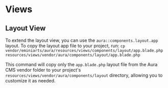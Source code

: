 # Views

## Layout View

To extend the layout view, you can use the `aura::components.layout.app` layout.
To copy the layout app file to your project, run:
`cp vendor/eminiarts/aura/resources/views/components/layout/app.blade.php resources/views/vendor/aura/components/layout/app.blade.php`

This command will copy only the `app.blade.php` layout file from the Aura CMS vendor folder to your project's `resources/views/vendor/aura/components/layout` directory, allowing you to customize it as needed.
